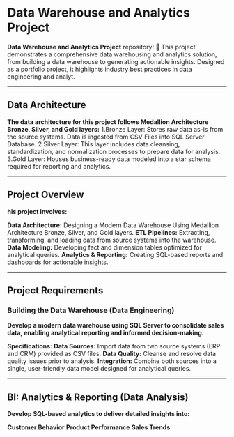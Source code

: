 # Data Warehouse and Analytics Project
**Data Warehouse and Analytics Project** repository! 🚀
This project demonstrates a comprehensive data warehousing and analytics solution, from building a data warehouse to generating actionable insights. Designed as a portfolio project, it highlights industry best practices in data engineering and analyt.

 --------
 ## Data Architecture
 **The data architecture for this project follows Medallion Architecture Bronze, Silver, and Gold layers:**
1.Bronze Layer: Stores raw data as-is from the source systems. Data is ingested from CSV Files into SQL Server Database.
2.Silver Layer: This layer includes data cleansing, standardization, and normalization processes to prepare data for analysis.
3.Gold Layer: Houses business-ready data modeled into a star schema required for reporting and analytics.

---------
## Project Overview
**his project involves:**

**Data Architecture:** Designing a Modern Data Warehouse Using Medallion Architecture Bronze, Silver, and Gold layers.
**ETL Pipelines:** Extracting, transforming, and loading data from source systems into the warehouse.
**Data Modeling:** Developing fact and dimension tables optimized for analytical queries.
**Analytics & Reporting:** Creating SQL-based reports and dashboards for actionable insights.

--------
## Project Requirements
### Building the Data Warehouse (Data Engineering)

**Develop a modern data warehouse using SQL Server to consolidate sales data, enabling analytical reporting and informed decision-making.**

**Specifications:**
**Data Sources:** Import data from two source systems (ERP and CRM) provided as CSV files.
**Data Quality:** Cleanse and resolve data quality issues prior to analysis.
**Integration:** Combine both sources into a single, user-friendly data model designed for analytical queries.

-------------------
## BI: Analytics & Reporting (Data Analysis)

**Develop SQL-based analytics to deliver detailed insights into:**

**Customer Behavior**
**Product Performance**
**Sales Trends**
